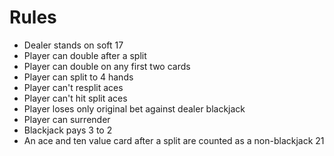 # Rules

- Dealer stands on soft 17
- Player can double after a split
- Player can double on any first two cards
- Player can split to 4 hands
- Player can't resplit aces
- Player can't hit split aces
- Player loses only original bet against dealer blackjack
- Player can surrender
- Blackjack pays 3 to 2
- An ace and ten value card after a split are counted as a non-blackjack 21

